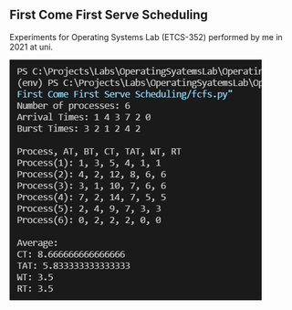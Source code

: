 ## First Come First Serve Scheduling

Experiments for Operating Systems Lab (ETCS-352) performed by me in 2021 at uni.

![Output](./output.png)